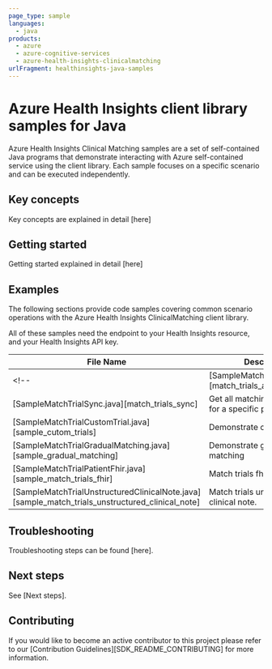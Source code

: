 ```yaml
---
page_type: sample
languages:
  - java
products:
  - azure
  - azure-cognitive-services
  - azure-health-insights-clinicalmatching
urlFragment: healthinsights-java-samples
---
```


# Azure Health Insights client library samples for Java

Azure Health Insights Clinical Matching samples are a set of self-contained Java programs that demonstrate interacting with Azure self-contained service using the client library. Each sample focuses on a specific scenario and can be executed independently.

## Key concepts

<!-- Key concepts are explained in detail [here][SDK_README_KEY_CONCEPTS]. -->
Key concepts are explained in detail [here]
## Getting started

<!-- Getting started explained in detail [here][SDK_README_GETTING_STARTED]. -->
Getting started explained in detail [here]

## Examples

The following sections provide code samples covering common scenario operations with the Azure Health Insights ClinicalMatching client library.

All of these samples need the endpoint to your Health Insights resource, and your Health Insights API key.

|**File Name**|**Description**|
|----------------|-------------|
<!-- |[SampleMatchTrialAsync.java][match_trials_async]|Get all matching clinical trials for a specific patient (async)|
|[SampleMatchTrialSync.java][match_trials_sync] |Get all matching clinical trials for a specific patient (sync)|
|[SampleMatchTrialCustomTrial.java][sample_cutom_trials] |Demonstrate custom trials|
|[SampleMatchTrialGradualMatching.java][sample_gradual_matching] |Demonstrate gradual matching|
|[SampleMatchTrialPatientFhir.java][sample_match_trials_fhir] |Match trials fhir.|
|[SampleMatchTrialUnstructuredClinicalNote.java][sample_match_trials_unstructured_clinical_note] |Match trials unstructured clinical note.| -->

## Troubleshooting

<!-- Troubleshooting steps can be found [here][SDK_README_TROUBLESHOOTING]. -->
Troubleshooting steps can be found [here].

## Next steps

<!-- See [Next steps][SDK_README_NEXT_STEPS]. -->
See [Next steps].

## Contributing

If you would like to become an active contributor to this project please refer to our [Contribution
Guidelines][SDK_README_CONTRIBUTING] for more information.

<!-- LINKS 
[SDK_README_CONTRIBUTING]:
[SDK_README_GETTING_STARTED]: 
[SDK_README_TROUBLESHOOTING]:
[SDK_README_KEY_CONCEPTS]: 
[SDK_README_NEXT_STEPS]:
[match_trials_async]:
[match_trials_sync]:
[sample_cutom_trials]:
[sample_gradual_matching]:
[sample_match_trials_fhir]:
[sample_match_trials_unstructured_clinical_note]:

-->

